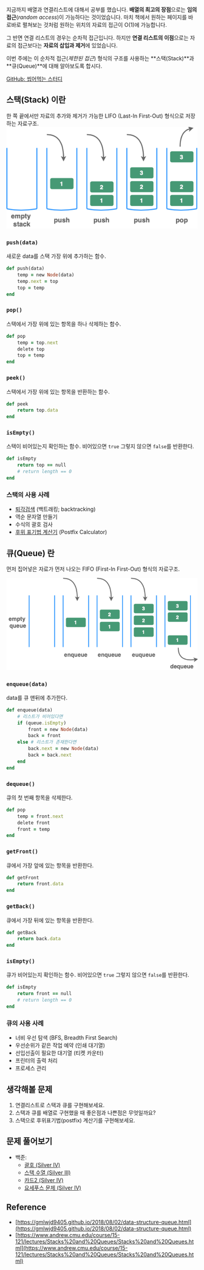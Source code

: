 지금까지 배열과 연결리스트에 대해서 공부를 했습니다. **배열의 최고의 장점**으로는 **임의접근**(*random access*)이 가능하다는 것이었습니다. 
마치 책에서 원하는 페이지를 바로바로 펼쳐보는 것처럼 원하는 위치의 자료의 접근이 O(1)에 가능합니다. 

그 반면 연결 리스트의 경우는 순차적 접근입니다. 하지만 **연결 리스트의 이점**으로는 자료의 접근보다는 **자료의 삽입과 제거**에 있었습니다.

이번 주에는 이 순차적 접근(*제한된 접근*) 형식의 구조를 사용하는 **스택(Stack)**과 **큐(Queue)**에 대해 알아보도록 합시다.

[GitHub: 씹어먹는 스터디](https://github.com/devouring-algorithm-ds/algorithm-study-s1)

## 스택(Stack) 이란
한 쪽 끝에서만 자료의 추가와 제거가 가능한 LIFO (Last-In First-Out) 형식으로 저장하는 자료구조.
![stack figure](/img/in-post/devouring/week3/stack1.png)

### `push(data)`

새로운 data를 스택 가장 위에 추가하는 함수.

```rb
def push(data) 
    temp = new Node(data)
    temp.next = top
    top = temp
end
```

### `pop()`
스택에서 가장 위에 있는 항목을 하나 삭제하는 함수.
```rb
def pop
    temp = top.next
    delete top
    top = temp
end
```

### `peek()`
스택에서 가장 위에 있는 항목을 반환하는 함수.
```rb
def peek
    return top.data
end
```

### `isEmpty()`
스택이 비어있는지 확인하는 함수. 비어있으면 `true` 그렇지 않으면 `false`를 반환한다.
```rb
def isEmpty
    return top == null
    # return length == 0
end
```

### 스택의 사용 사례
- [퇴각검색](https://it00.tistory.com/26) (백트래킹; backtracking)
- 역순 문자열 만들기
- 수식의 괄호 검사
- [후위 표기법 계산기](https://gusdnd852.tistory.com/239) (Postfix Calculator)

## 큐(Queue) 란
먼저 집어넣은 자료가 먼저 나오는 FIFO (First-In First-Out) 형식의 자료구조.

![queue figure](/img/in-post/devouring/week3/queue1.png)

### `enqueue(data)`
data를 큐 맨뒤에 추가한다.
```rb
def enqueue(data) 
    # 리스트가 비어있다면
    if (queue.isEmpty)
        front = new Node(data)
        back = front
    else # 리스트가 존재한다면
        back.next = new Node(data)
        back = back.next
    end
end
```

### `dequeue()`
큐의 첫 번째 항목을 삭제한다.
```rb
def pop
    temp = front.next
    delete front
    front = temp
end
```

### `getFront()`
큐에서 가장 앞에 있는 항목을 반환한다.
```rb
def getFront
    return front.data
end
```

### `getBack()`
큐에서 가장 뒤에 있는 항목을 반환한다.
```rb
def getBack
    return back.data
end
```

### `isEmpty()`
큐가 비어있는지 확인하는 함수. 비어있으면 `true` 그렇지 않으면 `false`를 반환한다.
```rb
def isEmpty
    return front == null
    # return length == 0
end
```

### 큐의 사용 사례 
- 너비 우선 탐색 (BFS, Breadth First Search)
- 우선순위가 같은 작업 예약 (인쇄 대기열)
- 선입선출이 필요한 대기열 (티켓 카운터)
- 프린터의 출력 처리
- 프로세스 관리

## 생각해볼 문제
1. 연결리스트로 스택과 큐를 구현해보세요.
2. 스택과 큐를 배열로 구현했을 때 좋은점과 나쁜점은 무엇일까요?
3. 스택으로 후위표기법(postfix) 계산기를 구현해보세요.

## 문제 풀어보기
+ 백준: 
    - [괄호 (Silver IV)](https://www.acmicpc.net/problem/9012)
    - [스택 수열 (Silver III)](https://www.acmicpc.net/problem/1874)
    - [카드2 (Silver IV)](https://www.acmicpc.net/problem/2164)
    - [요세푸스 문제 (Silver IV)](https://www.acmicpc.net/problem/11866)
 
## Reference
- [https://gmlwjd9405.github.io/2018/08/02/data-structure-queue.html](https://gmlwjd9405.github.io/2018/08/02/data-structure-queue.html)
- [https://www.andrew.cmu.edu/course/15-121/lectures/Stacks%20and%20Queues/Stacks%20and%20Queues.html](https://www.andrew.cmu.edu/course/15-121/lectures/Stacks%20and%20Queues/Stacks%20and%20Queues.html)
